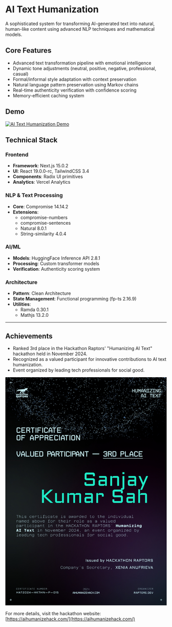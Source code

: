 # AI Text Humanization

A sophisticated system for transforming AI-generated text into natural, human-like content using advanced NLP techniques and mathematical models.

## Core Features

- Advanced text transformation pipeline with emotional intelligence
- Dynamic tone adjustments (neutral, positive, negative, professional, casual)
- Formal/informal style adaptation with context preservation
- Natural language pattern preservation using Markov chains
- Real-time authenticity verification with confidence scoring
- Memory-efficient caching system

## Demo

[![AI Text Humanization Demo](https://img.youtube.com/vi/8ym-5hcz_Eg/0.jpg)](https://youtu.be/8ym-5hcz_Eg)

## Technical Stack

### Frontend

- **Framework**: Next.js 15.0.2
- **UI**: React 19.0.0-rc, TailwindCSS 3.4
- **Components**: Radix UI primitives
- **Analytics**: Vercel Analytics

### NLP & Text Processing

- **Core**: Compromise 14.14.2
- **Extensions**:
  - compromise-numbers
  - compromise-sentences
  - Natural 8.0.1
  - String-similarity 4.0.4

### AI/ML

- **Models**: HuggingFace Inference API 2.8.1
- **Processing**: Custom transformer models
- **Verification**: Authenticity scoring system

### Architecture

- **Pattern**: Clean Architecture
- **State Management**: Functional programming (fp-ts 2.16.9)
- **Utilities**:
  - Ramda 0.30.1
  - Mathjs 13.2.0

---

## Achievements

- Ranked 3rd place in the Hackathon Raptors' "Humanizing AI Text" hackathon held in November 2024.
- Recognized as a valued participant for innovative contributions to AI text humanization.
- Event organized by leading tech professionals for social good.

![Hackathon Certificate](<./public/Certificate of Appreciation in Humanizing AI Text Hackathon 2024 - 3rd Place_page-0001.jpg>)

For more details, visit the hackathon website: [https://aihumanizehack.com/](https://aihumanizehack.com/)
